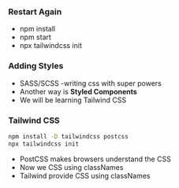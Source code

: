  ### Restart Again

- npm install
- npm start
- npx tailwindcss init

### Adding Styles
- SASS/SCSS -writing css with super powers
- Another way is **Styled Components** 
- We will be learning Tailwind CSS

### Tailwind CSS
```sh
npm install -D tailwindcss postcss
npx tailwindcss init
```
- PostCSS makes browsers understand the CSS
- Now we CSS using classNames
- Tailwind provide CSS using classNames